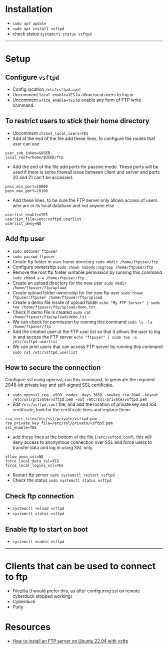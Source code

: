 # Installation
- `sudo apt update`
- `sudo apt install vsftpd`
- check status `systemctl status vsftpd`

---

# Setup

## Configure `vsftpd`
- Config location `/etc/vsftpd.conf`
- Uncomment `local_enable=YES` to allow local users to log in.
- Uncomment `write_enable=YES` to enable any form of FTP write command.

## To restrict users to stick their home directory
- Uncomment `chroot_local_users=YES`
- Add at the end of the file add these lines, to configure the routes that user can use
```
user_sub_token=$USER
local_root=/home/$USER/ftp
```
- Add the end of the file add ports for passive mode.
  These ports will be used if there is some firewall issue
  between client and server and ports 20 and 21 can't be accessed.
```
pasv_min_port=10000
pasv_max_port=10100
```
- Add these lines, to be sure the FTP server only allows access of users who are in its local database
  and not anyone else
```
userlist_enable=YES
userlist_file=/etc/vsftpd.userlist
userlist_deny=NO
```

## Add ftp user
- `sudo adduser ftpuser`
- `sudo passwd ftpuser`
- Create ftp folder in user home directory `sudo mkdir /home/ftpuser/ftp`
- Configure ownership `sudo chown nobody:nogroup /home/ftpuser/ftp`
- Remove the root ftp folder writable permission by running this command `sudo chmod a-w /home/ftpuser/ftp`
- Create an upload directory for the new user `sudo mkdir /home/ftpuser/ftp/upload`
- Create upload folder ownership for the new ftp user `sudo chown ftpuser:ftpuser /home/ftpuser/ftp/upload`
- Create a demo file inside of upload folder `echo "My FTP Server" | sudo tee /home/ftpuser/ftp/upload/demo.txt`
- Check if demo file is created `sudo cat /home/ftpuser/ftp/upload/demo.txt`
- We can check for permission by running this command `sudo ls -la /home/ftpuser/ftp`
- Add the created user ot the FTP user list so that it allows the user to log in and access the FTP server `echo "ftpuser" | sudo tee -a /etc/vsftpd.userlist`
- We can print users that can access FTP server by running this command `sudo cat /etc/vsftpd.userlist`

## How to secure the connection
Configure ssl using openssl, run this command, to generate the required 2048-bit private key and self-signed SSL certificate.
- `sudo openssl req -x509 -nodes -days 3650 -newkey rsa:2048 -keyout /etc/ssl/private/vsftpd.pem -out /etc/ssl/private/vsftpd.pem`
- Edit `/etc/vsftpd.conf` file, and add the location of private key and SSL certificate, look for the certificate lines and replace them:
```
rsa_cert_file=/etc/ssl/private/vsftpd.pem
rsa_private_key_file=/etc/ssl/private/vsftpd.pem
ssl_enable=YES
```
- add these lines at the bottom of the file (`/etc/vsftpd.conf`), this will deny access to anonymous connection over SSL
  and force users to transfer data and log in using SSL only.
```
allow_anon_ssl=NO
force_local_data_ssl=YES
force_local_logins_ssl=YES
```
- Restart ftp server `sudo systemctl restart vsftpd`
- Check the status `sudo systemctl status vsftpd`


## Check ftp connection
- `systemctl reload vsftpd`
- `systemctl status vsftpd`

## Enable ftp to start on boot
- `systemctl enable vsftpd`

---

# Clients that can be used to connect to ftp
- Filezilla (I would prefer this, as after configuring ssl on remote cyberduck stopped working)
- Cyberduck
- Putty

# Resources
- [How to install an FTP server  on Ubuntu 22.04 with vsftp](https://www.youtube.com/watch?v=XNjOSY-wcb0)
